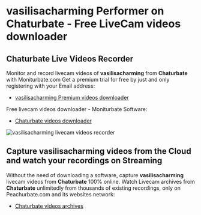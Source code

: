 # vasilisacharming Performer on Chaturbate - Free LiveCam videos downloader

## Chaturbate Live Videos Recorder

Monitor and record livecam videos of **vasilisacharming** from **Chaturbate** with Moniturbate.com
Get a premium trial for free by just and only registering with your Email address:
* [vasilisacharming Premium videos downloader](https://moniturbate.com/request-demo-licence-key.html)

Free livecam videos downloader - Moniturbate Software:
* [Chaturbate videos downloader](https://moniturbate.com/moniturbate-download-software.html)

![vasilisacharming livecam videos recorder](https://peachurnet.com/templates/moniturbate-software.png)


## Capture vasilisacharming videos from the Cloud and watch your recordings on Streaming

Without the need of downloading a software, capture **vasilisacharming** livecam videos from **Chaturbate** 100% online.
Watch Livecam archives from **Chaturbate** unlimitedly from thousands of existing recordings, only on Peachurbate.com and its websites network:
* [Chaturbate videos archives](https://peachurnet.com/)